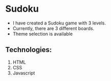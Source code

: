 # Sudoku

* I have created a Sudoku game with 3 levels.
* Currently, there are 3 different boards.
* Theme selection is available

## Technologies:
1. HTML
2. CSS
3. Javascript

